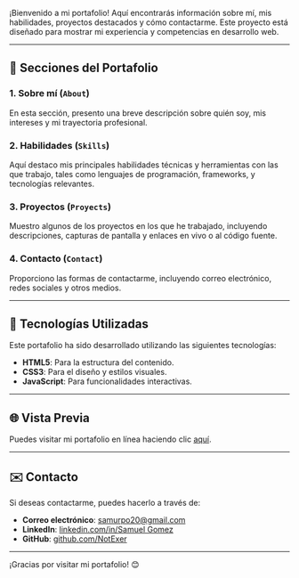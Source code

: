 
¡Bienvenido a mi portafolio! Aquí encontrarás información sobre mí, mis habilidades, proyectos destacados y cómo contactarme. Este proyecto está diseñado para mostrar mi experiencia y competencias en desarrollo web.

---

## 📝 Secciones del Portafolio

### 1. Sobre mí (`About`)
En esta sección, presento una breve descripción sobre quién soy, mis intereses y mi trayectoria profesional.

### 2. Habilidades (`Skills`)
Aquí destaco mis principales habilidades técnicas y herramientas con las que trabajo, tales como lenguajes de programación, frameworks, y tecnologías relevantes.

### 3. Proyectos (`Proyects`)
Muestro algunos de los proyectos en los que he trabajado, incluyendo descripciones, capturas de pantalla y enlaces en vivo o al código fuente.

### 4. Contacto (`Contact`)
Proporciono las formas de contactarme, incluyendo correo electrónico, redes sociales y otros medios.

---

## 🚀 Tecnologías Utilizadas

Este portafolio ha sido desarrollado utilizando las siguientes tecnologías:
- **HTML5**: Para la estructura del contenido.
- **CSS3**: Para el diseño y estilos visuales.
- **JavaScript**: Para funcionalidades interactivas.

---

## 🌐 Vista Previa
Puedes visitar mi portafolio en línea haciendo clic [aquí](PENDIENTE).

---

## ✉️ Contacto
Si deseas contactarme, puedes hacerlo a través de:
- **Correo electrónico**: [samurpo20@gmail.com](samurpo20@gmail.com)
- **LinkedIn**: [linkedin.com/in/Samuel Gomez](https://www.linkedin.com/in/samuel-gomez-restrepo-717238191/)
- **GitHub**: [github.com/NotExer](https://github.com/NotExer)

---

¡Gracias por visitar mi portafolio! 😊
